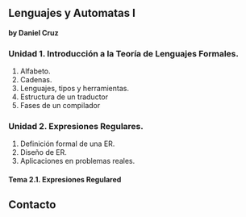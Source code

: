 ## Lenguajes y Automatas I
**by Daniel Cruz**

### Unidad 1. Introducción a la Teoría de Lenguajes Formales.
1. Alfabeto.
2. Cadenas.
3. Lenguajes, tipos y herramientas.
4. Estructura de un traductor
5. Fases de un compilador
### Unidad 2. Expresiones Regulares. 
1. Definición formal de una ER.
2. Diseño de ER.
3. Aplicaciones en problemas reales. 

#### Tema 2.1. Expresiones Regulared
## Contacto
